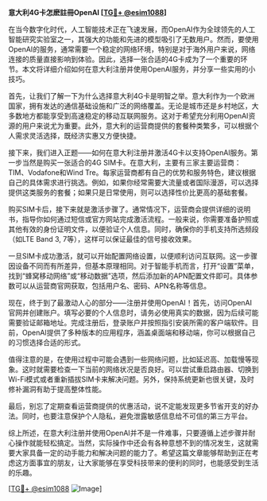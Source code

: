 **意大利4G卡怎麽註冊OpenAI [[TG💪+ @esim1088](https://t.me/s/esim1088)]**

在当今数字化时代，人工智能技术正在飞速发展，而OpenAI作为全球领先的人工智能研究实验室之一，其强大的功能和先进的模型吸引了无数用户。然而，要使用OpenAI的服务，通常需要一个稳定的网络环境，特别是对于海外用户来说，网络连接的质量直接影响到体验。因此，选择一张合适的4G卡成为了一个重要的环节。本文将详细介绍如何在意大利注册并使用OpenAI服务，并分享一些实用的小技巧。

首先，让我们了解一下为什么选择意大利4G卡是明智之举。意大利作为一个欧洲国家，拥有发达的通信基础设施和广泛的网络覆盖。无论是城市还是乡村地区，大多数地方都能享受到高速稳定的移动互联网服务。这对于希望充分利用OpenAI资源的用户来说尤为重要。此外，意大利的运营商提供的套餐种类繁多，可以根据个人需求灵活选择，既经济实惠又方便快捷。

接下来，我们进入正题——如何在意大利注册并激活4G卡以支持OpenAI服务。第一步当然是购买一张适合的4G SIM卡。在意大利，主要有三家主要运营商：TIM、Vodafone和Wind Tre。每家运营商都有自己的优势和服务特色，建议根据自己的具体需求进行挑选。例如，如果你经常需要大流量或者国际漫游，可以选择提供这类服务的套餐；如果只是日常使用，则可以选择性价比更高的基础套餐。

购买SIM卡后，接下来就是激活步骤了。通常情况下，运营商会提供详细的说明书，指导你如何通过短信或官方网站完成激活流程。一般来说，你需要准备护照或其他有效的身份证明文件，以便验证个人信息。同时，确保你的手机支持所选频段（如LTE Band 3, 7等），这样可以保证最佳的信号接收效果。

一旦SIM卡成功激活，就可以开始配置网络设置，以便顺利访问互联网。这一步骤因设备不同而有所差异，但基本原理相同。对于智能手机而言，打开“设置”菜单，找到“蜂窝移动网络”或“移动数据”选项，然后添加新的APN配置文件即可。具体参数可以从运营商官网获取，包括用户名、密码、APN名称等信息。

现在，终于到了最激动人心的部分——注册并使用OpenAI！首先，访问OpenAI官网并创建账户。填写必要的个人信息时，请务必使用真实的数据，因为后续可能需要验证邮箱地址。完成注册后，登录账户并按照指引安装所需的客户端软件。目前，OpenAI提供了多种版本的应用程序，涵盖桌面端和移动端，你可以根据自己的习惯选择合适的形式。

值得注意的是，在使用过程中可能会遇到一些网络问题，比如延迟高、加载慢等现象。这时就需要检查一下当前的网络状况是否良好。可以尝试重启路由器、切换到Wi-Fi模式或者重新插拔SIM卡来解决问题。另外，保持系统更新也很关键，及时修补漏洞有助于提高整体性能。

最后，别忘了定期查看运营商提供的优惠活动，说不定能发现更多节省开支的好办法。同时，也要注意保护个人隐私，避免泄露敏感信息给不可信的第三方平台。

综上所述，在意大利注册并使用OpenAI并不是一件难事，只要遵循上述步骤并耐心操作就能轻松搞定。当然，实际操作中还会有各种意想不到的情况发生，这就需要大家具备一定的动手能力和解决问题的能力了。希望这篇文章能够帮助到正在考虑这方面事宜的朋友，让大家能够在享受科技带来的便利的同时，也能感受到生活的乐趣。

[[TG💪+ @esim1088](https://t.me/s/esim1088) ![Image](https://i.postimg.cc/4NQfJmqS/Snipaste-2025-05-13-00-14-12.png)]